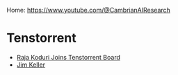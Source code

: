 Home: https://www.youtube.com/@CambrianAIResearch

# Tenstorrent
- [Raja Koduri Joins Tenstorrent Board](https://youtu.be/-X3MQIldpNg)
- [Jim Keller](https://youtu.be/G2C-PsN3S7A)
